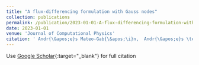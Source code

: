 ```yaml
---
title: "A flux-differencing formulation with Gauss nodes"
collection: publications
permalink: /publication/2023-01-01-A-flux-differencing-formulation-with-Gauss-nodes
date: 2023-01-01
venue: 'Journal of Computational Physics'
citation: ' Andr{\&apos;e}s Mateo-Gab{\&apos;\i}n,  Andr{\&apos;e}s \textbf{Rueda-Ramírez},  Eusebio Valero,  Gonzalo Rubio, &quot;A flux-differencing formulation with Gauss nodes.&quot; Journal of Computational Physics, 2023.'
---
```

Use [Google Scholar](https://scholar.google.com/scholar?q=A+flux+differencing+formulation+with+Gauss+nodes){:target="_blank"} for full citation
